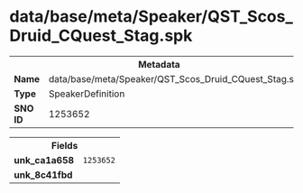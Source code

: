 <h1>data/base/meta/Speaker/QST_Scos_Druid_CQuest_Stag.spk</h1><table><tr><th colspan="100%">Metadata</th></tr><tr><td><b>Name</b></td><td>data/base/meta/Speaker/QST_Scos_Druid_CQuest_Stag.spk</td></tr><tr><td><b>Type</b></td><td>SpeakerDefinition</td></tr><tr><td><b>SNO ID</b></td><td>1253652</td></tr></table>

<table><tr><th colspan="100%">Fields</th></tr><tr><td><b>unk_ca1a658</b></td><td><code>1253652</code></td></tr><tr><td><b>unk_8c41fbd</b></td><td></td></tr></table>

